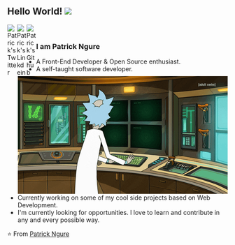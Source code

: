 ## Hello World! <img src="https://raw.githubusercontent.com/iampavangandhi/iampavangandhi/master/gifs/Hi.gif" width="30px"></h2>

<a href="https://twitter.com/Patrickngure45">
  <img align="left" alt="Patrick's Twitter" width="22px" src="https://cdn.jsdelivr.net/npm/simple-icons@v3/icons/twitter.svg" />
</a>
<a href="https://www.linkedin.com/in/patrick-karanja-62a42220a/">
  <img align="left" alt="Patrick's Linkdein" width="22px" src="https://cdn.jsdelivr.net/npm/simple-icons@v3/icons/linkedin.svg" />
</a>
<a href="https://github.com/patrickngure45">
  <img align="left" alt="Patrick's Github" width="22px" src="https://cdn.jsdelivr.net/npm/simple-icons@v3/icons/github.svg" />
</a>

<br />
<img align="right" alt="GIF" src="https://github.com/darshan-jain/darshan-jain/blob/master/rick.gif" />

### I am Patrick Ngure
- A Front-End Developer & Open Source enthusiast.
- A self-taught software developer. 
- Currently working on some of my cool side projects based on Web Development.
- I'm currently looking for opportunities. I love to learn and contribute in any and every possible way.

⭐️ From [Patrick Ngure](https://github.com/patrickngure45)
